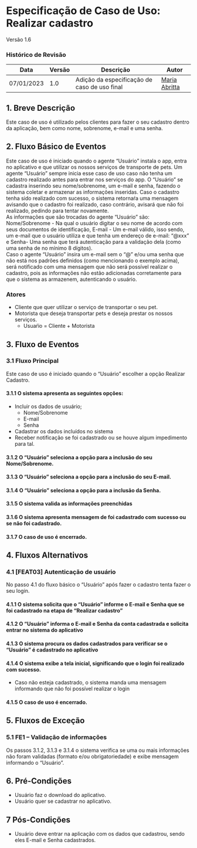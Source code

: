 # Especificação de Caso de Uso: Realizar cadastro

Versão 1.6

### Histórico de Revisão
| Data | Versão | Descrição | Autor |
|------| ------ | --------- | ----- |
| 07/01/2023 | 1.0 | Adição da especificação de caso de uso  final| [Maria Abritta](https://github.com/MariaAbritta)  |

## 1. Breve Descrição
Este caso de uso é utilizado pelos clientes para fazer o seu cadastro dentro da aplicação, bem como nome, sobrenome, e-mail e uma senha. 

## 2. Fluxo Básico de Eventos
Este caso de uso é iniciado quando o agente “Usuário” instala o app, entra no aplicativo e que utilizar os nossos serviços de transporte de pets. Um agente “Usuário” sempre inicia esse caso de uso caso não tenha um cadastro realizado antes para entrar nos serviços do app. O “Usuário” se cadastra inserindo seu nome/sobrenome, um e-mail e senha, fazendo o sistema coletar e armazenar as informações inseridas. Caso o cadastro tenha sido realizado com sucesso, o sistema retornaŕa uma mensagem avisando que o cadastro foi realizado, caso contrário, avisará que não foi realizado, pedindo para tentar novamente. <br>
As informações que são trocadas do agente “Usuário” são: Nome/Sobrenome - Na qual o usuário digitar o seu nome de acordo com seus documentos de identificação, E-mail - Um e-mail válido, isso sendo, um e-mail que o usuário utiliza e que tenha um endereço de e-mail: “@xxx” e Senha- Uma senha que terá autenticação para a validação dela (como uma senha de no mínimo 8 dígitos). <br>
Caso o agente “Usuário” insira um e-mail sem o “@” e/ou uma senha que não está nos padrões definidos (como mencionando o exemplo acima), será notificado com uma mensagem que não será possível realizar o cadastro, pois as informações não estão adicionadas corretamente para que o sistema as armazenem, autenticando o usuário.

### Atores
* Cliente que quer utilizar o serviço de transportar o seu pet.
* Motorista que deseja transportar pets e deseja prestar os nossos serviços.
    * Usuaŕio = Cliente + Motorista	

## 3. Fluxo de Eventos
### 3.1 Fluxo Principal
Este caso de uso é iniciado quando o “Usuário” escolher a opção Realizar Cadastro.

#### 3.1.1 O sistema apresenta as seguintes opções:
* Incluir os dados de usuário;
    * Nome/Sobrenome
    * E-mail
    * Senha
* Cadastrar os dados incluídos no sistema
* Receber notificação se foi cadastrado ou se houve algum impedimento para tal.

#### 3.1.2 O “Usuário” seleciona a opção para a inclusão do seu Nome/Sobrenome.
#### 3.1.3 O “Usuário” seleciona a opção para a inclusão do seu E-mail.
#### 3.1.4 O “Usuário” seleciona a opção para a inclusão da Senha.
#### 3.1.5 O sistema valida as informações preenchidas 
#### 3.1.6 O sistema apresenta mensagem de foi cadastrado com sucesso ou se não foi cadastrado.
#### 3.1.7 O caso de uso é encerrado.

## 4. Fluxos Alternativos
### 4.1 [FEAT03] Autenticação de usuário
No passo 4.1 do fluxo básico o “Usuário” após fazer o cadastro tenta fazer o seu login. 

#### 4.1.1 O sistema solicita que o “Usuário” informe o E-mail e Senha que se foi cadastrado na etapa de “Realizar cadastro”

#### 4.1.2 O “Usuário” informa o E-mail e Senha da conta cadastrada e solicita entrar no sistema do aplicativo

#### 4.1.3 O sistema procura os dados cadastrados para verificar se o “Usuário” é cadastrado no aplicativo

#### 4.1.4 O sistema exibe a tela inicial, significando que o login foi realizado com sucesso.
* Caso não esteja cadastrado, o sistema manda uma mensagem informando que não foi possível realizar o login

#### 4.1.5 O caso de uso é encerrado.

## 5. Fluxos de Exceção
### 5.1 FE1 – Validação de informações
Os passos 3.1.2, 3.1.3 e 3.1.4 o sistema verifica se uma ou mais informações não foram validadas (formato e/ou obrigatoriedade) e exibe mensagem informando o “Usuário”.

## 6. Pré-Condições
* Usuário faz o download do aplicativo.
* Usuário quer se cadastrar no aplicativo.

## 7 Pós-Condições
* Usuário deve entrar na aplicação com os dados que cadastrou, sendo eles E-mail e Senha cadastrados.







